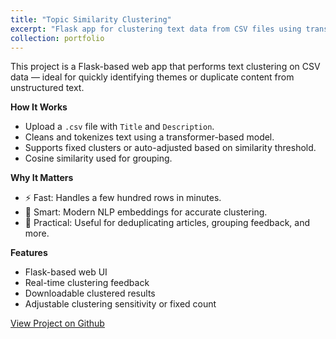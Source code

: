 ```yaml
---
title: "Topic Similarity Clustering"
excerpt: "Flask app for clustering text data from CSV files using transformer-based NLP<br/><img src='/images/500x300.png'>"
collection: portfolio
---
```


This project is a Flask-based web app that performs text clustering on CSV data — ideal for quickly identifying themes or duplicate content from unstructured text.

**How It Works**
- Upload a `.csv` file with `Title` and `Description`.
- Cleans and tokenizes text using a transformer-based model.
- Supports fixed clusters or auto-adjusted based on similarity threshold.
- Cosine similarity used for grouping.

**Why It Matters**
- ⚡ Fast: Handles a few hundred rows in minutes.  
- 🧠 Smart: Modern NLP embeddings for accurate clustering.  
- 🧰 Practical: Useful for deduplicating articles, grouping feedback, and more.

**Features**
- Flask-based web UI  
- Real-time clustering feedback  
- Downloadable clustered results  
- Adjustable clustering sensitivity or fixed count

[View Project on Github](https://github.com/diogoviveiros/Topic-Similarity-Clustering)
